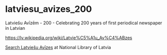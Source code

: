 # latviesu_avizes_200
Latviešu Avīzēm - 200 - Celebrating 200 years of first periodical newspaper in Latvian

https://lv.wikipedia.org/wiki/Latvie%C5%A1u_Av%C4%ABzes

[Search Latviešu Avīzes](http://periodika.lv/#searchResults:%23latvie%C5%A1u%20av%C4%ABzes) at National Library of Latvia

